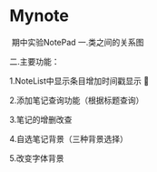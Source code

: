 # Mynote
 ​      期中实验NotePad
 一.类之间的关系图

二.主要功能：

1.NoteList中显示条目增加时间戳显示  

2.添加笔记查询功能（根据标题查询）

3.笔记的增删改查

4.自选笔记背景（三种背景选择）

5.改变字体背景
